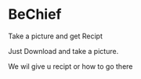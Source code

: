 # BeChief
Take a picture and get Recipt

Just Download and take a picture.

We wil give u recipt or how to go there


